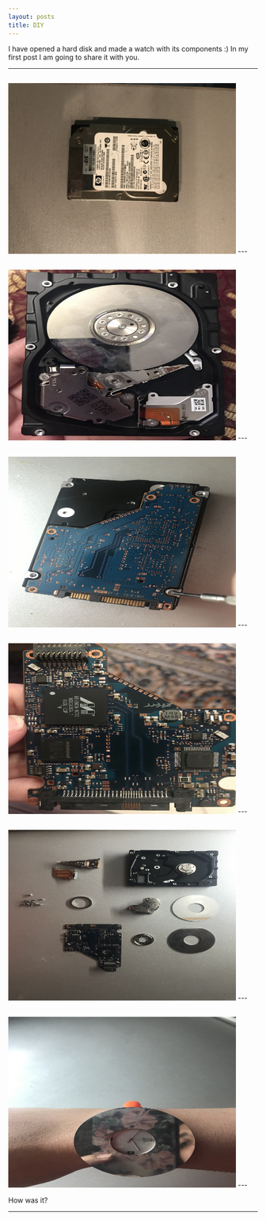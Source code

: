 ```yaml
---
layout: posts
title: DIY
---
```


 I have opened a hard disk and made a watch with its components :)
 In my first post I am going to share it with you.

---




<html>
<body>

<h2></h2>
<img src="/assets/images/10.jpg" alt="Flowers in Chania" width="460" height="345">

</body>
</html>
 ---
<html>
<body>

<h2></h2>
<img src="/assets/images/11.jpg" alt="Flowers in Chania" width="460" height="345">

</body>
</html>
---
<html>
<body>

<h2></h2>
<img src="/assets/images/12.jpg" alt="Flowers in Chania" width="460" height="345">

</body>
</html>
---
<html>
<body>

<h2></h2>
<img src="/assets/images/13.jpg" alt="Flowers in Chania" width="460" height="345">

</body>
</html>
---
<html>
<body>

<h2></h2>
<img src="/assets/images/14.jpg" alt="Flowers in Chania" width="460" height="345">

</body>
</html>
---
<html>
<body>

<h2></h2>
<img src="/assets/images/15.jpg" alt="Flowers in Chania" width="460" height="345">

</body>
</html>
---



How was it?

---



